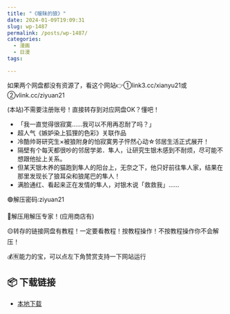 ```yaml
---
title: "《暧昧的狼》"
date: 2024-01-09T19:09:31
slug: wp-1487
permalink: /posts/wp-1487/
categories:
  - 漫画
  - 日漫
tags:

---
```


如果两个网盘都没有资源了，看这个网站👉①link3.cc/xianyu21或②vlink.cc/ziyuan21

(本站)不需要注册账号！直接转存到对应网盘OK？懂吧！

*   「我一直觉得很寂寞……我可以不用再忍耐了吗？」
*   超人气《嫉妒染上狐狸的色彩》关联作品
*   冷酷帅哥研究生×被狼附身的怕寂寞男子怦然心动☆邻居生活正式展开！
*   隔壁有个每天都很吵的邻居学弟．隼人，让研究生银木感到不耐烦，尽可能不想跟他扯上关系。
*   但某天银木养的猫跑到隼人的阳台上，无奈之下，他只好前往隼人家，结果在那里发现长了狼耳朵和狼尾巴的隼人！
*   满脸通红、看起来正在发情的隼人，对银木说「救救我」……

🟢解压密码:ziyuan21

🔵解压用解压专家！(应用商店有)

🟡转存的链接网盘有教程！一定要看教程！按教程操作！不按教程操作你不会解压！

💰🈶能力的宝，可以点左下角赞赏支持一下网站运行

## 📦 下载链接
- [本地下载](https://blziyuan21.com/pay-download/1487?key=1d3770211d&down_id=0)

